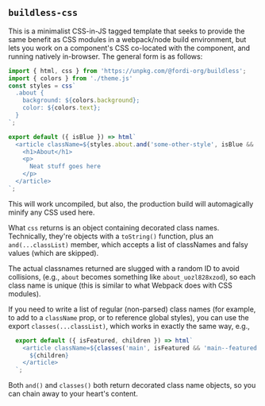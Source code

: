 `buildless-css`
---------------

This is a minimalist CSS-in-JS tagged template that seeks to provide the same
benefit as CSS modules in a webpack/node build environment, but lets you work
on a component's CSS co-located with the component, and running natively
in-browser.  The general form is as follows:

```javascript
import { html, css } from 'https://unpkg.com/@fordi-org/buildless';
import { colors } from './theme.js'
const styles = css`
  .about {
    background: ${colors.background};
    color: ${colors.text};
  }
`;

export default ({ isBlue }) => html`
  <article className=${styles.about.and('some-other-style', isBlue && 'about--blue')}>
    <h1>About</h1>
    <p>
      Neat stuff goes here
    </p>
  </article>
`;
```

This will work uncompiled, but also, the production build will automagically
minify any CSS used here.

What `css` returns is an object containing decorated class names.  Technically,
they're objects with a `toString()` function, plus an `and(...classList)`
member, which accepts a list of classNames and falsy values (which are skipped).

The actual classnames returned are slugged with a random ID to avoid collisions,
(e.g., `about` becomes something like `about_uozl828xzod`), so each class name
is unique (this is similar to what Webpack does with CSS modules).

If you need to write a list of regular (non-parsed) class names (for example, to
add to a `className` prop, or to reference global styles), you can use the
export `classes(...classList)`, which works in exactly the same way, e.g.,

```javascript
  export default ({ isFeatured, children }) => html`
    <article className=${classes('main', isFeatured && 'main--featured')}>
      ${children}
    </article>
  `;
```

Both `and()` and `classes()` both return decorated class name objects, so you
can chain away to your heart's content.
